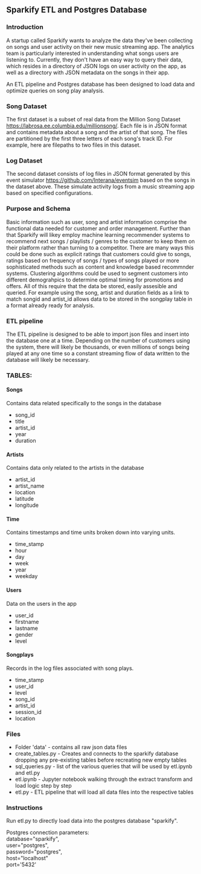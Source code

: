 ## Sparkify ETL and Postgres Database

### Introduction
A startup called Sparkify wants to analyze the data they've been collecting on songs and user activity on their new music streaming app. The analytics team is particularly interested in understanding what songs users are listening to. Currently, they don't have an easy way to query their data, which resides in a directory of JSON logs on user activity on the app, as well as a directory with JSON metadata on the songs in their app.

An ETL pipeline and Postgres database has been designed to load data and optimize queries on song play analysis. 

### Song Dataset
The first dataset is a subset of real data from the Million Song Dataset https://labrosa.ee.columbia.edu/millionsong/. Each file is in JSON format and contains metadata about a song and the artist of that song. The files are partitioned by the first three letters of each song's track ID. For example, here are filepaths to two files in this dataset.

### Log Dataset
The second dataset consists of log files in JSON format generated by this event simulator https://github.com/Interana/eventsim based on the songs in the dataset above. These simulate activity logs from a music streaming app based on specified configurations.

### Purpose and Schema
Basic information such as user, song and artist information comprise the functional data needed for customer and order management. Further than that Sparkify will likey employ machine learning recommender systems to recommend next songs / playlists / genres to the customer to keep them on their platform rather than turning to a competitor. There are many ways this could be done such as explicit ratings that customers could give to songs, ratings based on frequency of songs / types of songs played or more sophisticated methods such as content and knowledge based recommnder systems. Clustering algorithms could be used to segment customers into different demograhpics to determine optimal timing for promotions and offers. All of this require that the data be stored, easily assesible and queried. For example using the song, artist and duration fields as a link to match songid and artist_id allows data to be stored in the songplay table in a format already ready for analysis.

### ETL pipeline
The ETL pipeline is designed to be able to import json files and insert into the database one at a time. Depending on the number of customers using the system, there will likely be thousands, or even millions of songs being played at any one time so a constant streaming flow of data written to the database will likely be necessary.

### TABLES:
#### Songs
Contains data related specifically to the songs in the database
* song_id
* title
* artist_id
* year
* duration

#### Artists
Contains data only related to the artists in the database
* artist_id
* artist_name
* location
* latitude
* longitude

#### Time
Contains timestamps and time units broken down into varying units.
* time_stamp
* hour
* day
* week
* year
* weekday

#### Users
Data on the users in the app
* user_id
* firstname
* lastname
* gender
* level

#### Songplays
Records in the log files associated with song plays.
* time_stamp
* user_id
* level
* song_id
* artist_id
* session_id
* location

### Files
* Folder 'data' - contains all raw json data files
* create_tables.py - Creates and connects to the sparkify database dropping any pre-existing tables before recreating new empty tables
* sql_queries.py - list of the various queries that will be used by etl.ipynb and etl.py
* etl.ipynb - Jupyter notebook walking through the extract transform and load logic step by step
* etl.py - ETL pipeline that will load all data files into the respective tables

### Instructions
Run etl.py to directly load data into the postgres database "sparkify".

Postgres connection parameters: <br>
database="sparkify", <br>
user="postgres", <br>
password="postgres", <br>
host="localhost" <br>
port='5432' <br>



